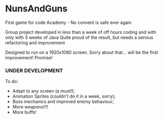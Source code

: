 # NunsAndGuns

First game for code Academy - No convent is safe ever again

Group project developed in less than a week of off hours coding and with only with 3 weeks of Java
Quite proud of the result, but needs a serious refactoring and improvement

Designed to run on a 1920x1080 screen. Sorry about that... will be the first improvement! Promise!

### UNDER DEVELOPMENT ###

To do:
- Adapt to any screen (a must!);
- Animation Sprites (couldn't do it in a week, sorry);
- Boss mechanics and improved enemy behaviour;
- More weapons!!!!
- More buffs!
